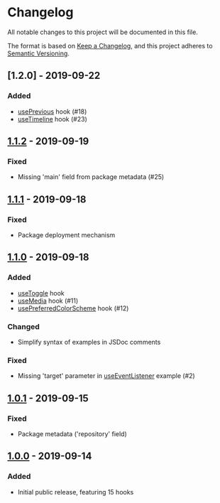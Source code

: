 # Changelog

All notable changes to this project will be documented in this file.

The format is based on [Keep a Changelog](https://keepachangelog.com/en/1.0.0/),
and this project adheres to [Semantic Versioning](https://semver.org/spec/v2.0.0.html).

## [1.2.0] - 2019-09-22

### Added

- [usePrevious](https://github.com/kripod/standard-hooks/blob/master/src/usePrevious.ts) hook (#18)
- [useTimeline](https://github.com/kripod/standard-hooks/blob/master/src/useTimeline.ts) hook (#23)

## [1.1.2] - 2019-09-19

### Fixed

- Missing 'main' field from package metadata (#25)

## [1.1.1] - 2019-09-18

### Fixed

- Package deployment mechanism

## [1.1.0] - 2019-09-18

### Added

- [useToggle](https://github.com/kripod/standard-hooks/blob/v1.1.0/src/useToggle.ts) hook
- [useMedia](https://github.com/kripod/standard-hooks/blob/v1.1.0/src/useMedia.ts) hook (#11)
- [usePreferredColorScheme](https://github.com/kripod/standard-hooks/blob/v1.1.0/src/usePreferredColorScheme.ts) hook (#12)

### Changed

- Simplify syntax of examples in JSDoc comments

### Fixed

- Missing 'target' parameter in [useEventListener](https://github.com/kripod/standard-hooks/blob/v1.1.0/src/useEventListener.ts) example (#2)

## [1.0.1] - 2019-09-15

### Fixed

- Package metadata ('repository' field)

## [1.0.0] - 2019-09-14

### Added

- Initial public release, featuring 15 hooks

[unreleased]: https://github.com/kripod/standard-hooks/compare/v1.1.2...HEAD
[1.1.2]: https://github.com/kripod/standard-hooks/compare/v1.1.1...v1.1.2
[1.1.1]: https://github.com/kripod/standard-hooks/compare/v1.1.0...v1.1.1
[1.1.0]: https://github.com/kripod/standard-hooks/compare/v1.0.1...v1.1.0
[1.0.1]: https://github.com/kripod/standard-hooks/compare/v1.0.0...v1.0.1
[1.0.0]: https://github.com/kripod/standard-hooks/releases/tag/v1.0.0
